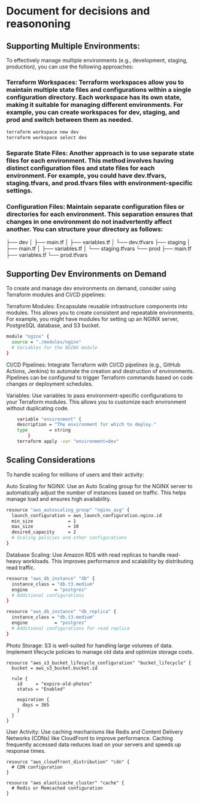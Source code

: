 # Document for decisions and reasononing

## Supporting Multiple Environments:

To effectively manage multiple environments (e.g., development, staging, production), you can use the following approaches:

###  Terraform Workspaces: Terraform workspaces allow you to maintain multiple state files and configurations within a single configuration directory. Each workspace has its own state, making it suitable for managing different environments. For example, you can create workspaces for dev, staging, and prod and switch between them as needed.

```bash
terraform workspace new dev
terraform workspace select dev

```

### Separate State Files: Another approach is to use separate state files for each environment. This method involves having distinct configuration files and state files for each environment. For example, you could have dev.tfvars, staging.tfvars, and prod.tfvars files with environment-specific settings.

### Configuration Files: Maintain separate configuration files or directories for each environment. This separation ensures that changes in one environment do not inadvertently affect another. You can structure your directory as follows:

├── dev
│   ├── main.tf
│   ├── variables.tf
│   └── dev.tfvars
├── staging
│   ├── main.tf
│   ├── variables.tf
│   └── staging.tfvars
└── prod
    ├── main.tf
    ├── variables.tf
    └── prod.tfvars


## Supporting Dev Environments on Demand

To create and manage dev environments on demand, consider using Terraform modules and CI/CD pipelines:

Terraform Modules: Encapsulate reusable infrastructure components into modules. This allows you to create consistent and repeatable environments. For example, you might have modules for setting up an NGINX server, PostgreSQL database, and S3 bucket.

```bash
module "nginx" {
  source = "./modules/nginx"
  # Variables for the NGINX module
}
```
CI/CD Pipelines: Integrate Terraform with CI/CD pipelines (e.g., GitHub Actions, Jenkins) to automate the creation and destruction of environments. Pipelines can be configured to trigger Terraform commands based on code changes or deployment schedules.

Variables: Use variables to pass environment-specific configurations to your Terraform modules. This allows you to customize each environment without duplicating code.

```bash 
    variable "environment" {
    description = "The environment for which to deploy."
    type        = string
        }
    terraform apply -var "environment=dev"
```
## Scaling Considerations
To handle scaling for millions of users and their activity:

Auto Scaling for NGINX: Use an Auto Scaling group for the NGINX server to automatically adjust the number of instances based on traffic. This helps manage load and ensures high availability.
```bash
resource "aws_autoscaling_group" "nginx_asg" {
  launch_configuration = aws_launch_configuration.nginx.id
  min_size             = 1
  max_size             = 10
  desired_capacity     = 2
  # Scaling policies and other configurations
}
```
Database Scaling: Use Amazon RDS with read replicas to handle read-heavy workloads. This improves performance and scalability by distributing read traffic.

```bash
resource "aws_db_instance" "db" {
  instance_class = "db.t3.medium"
  engine          = "postgres"
  # Additional configurations
}

resource "aws_db_instance" "db_replica" {
  instance_class = "db.t3.medium"
  engine          = "postgres"
  # Additional configurations for read replica
}
```
Photo Storage: S3 is well-suited for handling large volumes of data. Implement lifecycle policies to manage old data and optimize storage costs.

```
resource "aws_s3_bucket_lifecycle_configuration" "bucket_lifecycle" {
  bucket = aws_s3_bucket.bucket.id

  rule {
    id     = "expire-old-photos"
    status = "Enabled"

    expiration {
      days = 365
    }
  }
}
```
User Activity: Use caching mechanisms like Redis and Content Delivery Networks (CDNs) like CloudFront to improve performance. Caching frequently accessed data reduces load on your servers and speeds up response times.

```
resource "aws_cloudfront_distribution" "cdn" {
  # CDN configuration
}

resource "aws_elasticache_cluster" "cache" {
  # Redis or Memcached configuration
}
```
